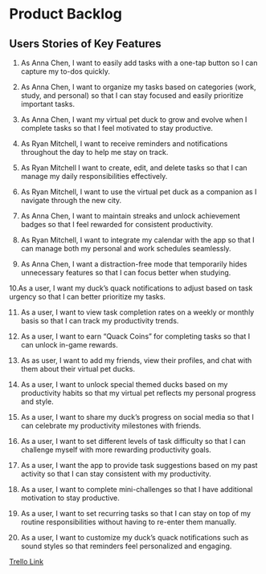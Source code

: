 # Product Backlog

## Users Stories of Key Features

1. As Anna Chen, I want to easily add tasks with a one-tap button so I can capture my to-dos quickly.

2. As Anna Chen, I want to organize my tasks based on categories (work, study, and personal) so that I can stay focused and easily prioritize important tasks.

3. As Anna Chen, I want my virtual pet duck to grow and evolve when I complete tasks so that I feel motivated to stay productive.

4. As Ryan Mitchell, I want to receive reminders and notifications throughout the day to help me stay on track.

5. As Ryan Mitchell  I want to create, edit, and delete tasks so that I can manage my daily responsibilities effectively.

6. As Ryan Mitchell, I want to use the virtual pet duck as a companion as I navigate through the new city.

7. As Anna Chen, I want to maintain streaks and unlock achievement badges so that I feel rewarded for consistent productivity.

8. As Ryan Mitchell, I want to integrate my calendar with the app so that I can manage both my personal and work schedules seamlessly.

9. As Anna Chen, I want a distraction-free mode that temporarily hides unnecessary features so that I can focus better when studying.

10.As a user, I want my duck’s quack notifications to adjust based on task urgency so that I can better prioritize my tasks.

11. As a user, I want to view task completion rates on a weekly or monthly basis so that I can track my productivity trends.

12. As a user, I want to earn “Quack Coins” for completing tasks so that I can unlock in-game rewards.

13. As as user, I want to add my friends, view their profiles, and chat with them about their virtual pet ducks.

14. As a user, I want to unlock special themed ducks based on my productivity habits so that my virtual pet reflects my personal progress and style.

15. As a user, I want to share my duck’s progress on social media so that I can celebrate my productivity milestones with friends.

16. As a user, I want to set different levels of task difficulty so that I can challenge myself with more rewarding productivity goals.

17. As a user, I want the app to provide task suggestions based on my past activity so that I can stay consistent with my productivity.

18. As a user, I want to complete mini-challenges so that I have additional motivation to stay productive.

19. As a user, I want to set recurring tasks so that I can stay on top of my routine responsibilities without having to re-enter them manually.

20. As a user, I want to customize my duck’s quack notifications such as sound styles so that reminders feel personalized and engaging.

[Trello Link](https://trello.com/invite/b/67c72f898888965233423d8e/ATTIfe05fd82ad7dc6d13193b9c79704709f02731703/quick-quacker)
